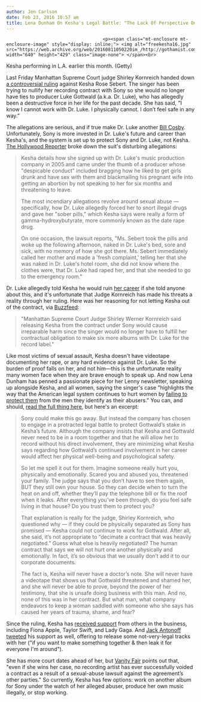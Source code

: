 ```yaml
---
author: Jen Carlson
date: Feb 23, 2016 10:57 am
title: Lena Dunham On Kesha's Legal Battle: "The Lack Of Perspective On The Part Of Sony Is Horrifying"
---
```


	
										<p><span class="mt-enclosure mt-enclosure-image" style="display: inline;"> <img alt="freekesha16.jpg" src="https://web.archive.org/web/20160811050220im_/http://gothamist.com/attachments/arts_jen/freekesha16.jpg" width="640" height="429" class="image-none"> </span><br>
<span class="photo_caption">Kesha performing in L.A. earlier this month. (Getty)</span></p>

<p>Last Friday Manhattan Supreme Court judge Shirley Kornreich handed down <a href="https://web.archive.org/web/20160811050220/http://gothamist.com/2016/02/19/kesha_court_judge.php">a controversial ruling</a> against Kesha Rose Sebert. The singer has been trying to nullify her recording contract with Sony so she would no longer have ties to producer Luke Gottwald (a.k.a. Dr. Luke), who has allegedly been a destructive force in her life for the past decade. She has said, &quot;I know I cannot work with Dr. Luke. I physically cannot. I don&#x2019;t feel safe in any way.&#x201D; </p>

<p>The allegations are serious, and if true make Dr. Luke another <a href="https://web.archive.org/web/20160811050220/http://gothamist.com/2015/07/27/cosby_victims_nymag_feature.php">Bill Cosby</a>. Unfortunately, Sony is more invested in Dr. Luke&apos;s future and career than Kesha&apos;s, and the system is set up to protect Sony and Dr. Luke, not Kesha. <a href="https://web.archive.org/web/20160811050220/http://www.hollywoodreporter.com/thr-esq/read-full-details-keshas-disturbing-740699">The Hollywood Reporter</a> broke down the suit&apos;s disturbing allegations:</p>

<blockquote>Kesha details how she signed up with Dr. Luke&apos;s music production company in 2005 and came under the thumb of a producer whose &quot;despicable conduct&quot; included bragging how he liked to get girls drunk and have sex with them and blackmailing his pregnant wife into getting an abortion by not speaking to her for six months and threatening to leave.

<p>The most incendiary allegations revolve around sexual abuse &#x2014; specifically, how Dr. Luke allegedly forced her to snort illegal drugs and gave her &quot;sober pills,&quot; which Kesha says were really a form of gamma-hydroxybutyrate, more commonly known as the date rape drug.</p>

<p>On one occasion, the lawsuit reports, &quot;Ms. Sebert took the pills and woke up the following afternoon, naked in Dr. Luke&apos;s bed, sore and sick, with no memory of how she got there. Ms. Sebert immediately called her mother and made a &apos;fresh complaint,&apos; telling her that she was naked in Dr. Luke&apos;s hotel room, she did not know where the clothes were, that Dr. Luke had raped her, and that she needed to go to the emergency room.&quot;</p></blockquote><p></p>

<p>Dr. Luke allegedly told Kesha he would ruin <a href="https://web.archive.org/web/20160811050220/http://www.hollywoodreporter.com/thr-esq/kesha-warns-her-career-will-825685">her career</a> if she told anyone about this, and it&apos;s unfortunate that Judge Kornreich has made his threats a reality through her ruling. Here was her reasoning for not letting Kesha out of the contract, via <a href="https://web.archive.org/web/20160811050220/http://www.buzzfeed.com/claudiarosenbaum/kesha-dr-luke-contract-ruling?bftw&amp;utm_term=.ocqQdZw89#.faVaGQADJ">Buzzfeed</a>:</p>

<blockquote>&quot;Manhattan Supreme Court Judge Shirley Werner Kornreich said releasing Kesha from the contract under Sony would cause irreparable harm since the singer would no longer have to fulfill her contractual obligation to make six more albums with Dr. Luke for the record label.&quot;</blockquote>

<p>Like most victims of sexual assault, Kesha doesn&apos;t have videotape documenting her rape, or any hard evidence against Dr. Luke. So the burden of proof falls on her, and not him&#x2014;this is the unfortunate reality many women face when they are brave enough to speak up. And now Lena Dunham has penned a passionate piece for her Lenny newsletter, speaking up alongside Kesha, and all women, saying the singer&apos;s case &quot;highlights the way that the American legal system continues to hurt women by <a href="https://web.archive.org/web/20160811050220/http://jezebel.com/how-we-failed-to-protect-kesha-1760142637">failing to protect them</a> from the men they identify as their abusers.&quot; You can, and should, <a href="https://web.archive.org/web/20160811050220/http://www.lennyletter.com/politics/a275/why-keshas-case-is-about-more-than-kesha/">read the full thing here</a>, but here&apos;s an excerpt: </p>

<blockquote>Sony could make this go away. But instead the company has chosen to engage in a protracted legal battle to protect Gottwald&#x2019;s stake in Kesha&#x2019;s future. Although the company insists that Kesha and Gottwald never need to be in a room together and that he will allow her to record without his direct involvement, they are minimizing what Kesha says regarding how Gottwald&#x2019;s continued involvement in her career would affect her physical well-being and psychological safety.

<p>So let me spell it out for them. Imagine someone really hurt you, physically and emotionally. Scared you and abused you, threatened your family. The judge says that you don&#x2019;t have to see them again, BUT they still own your house. So they can decide when to turn the heat on and off, whether they&#x2019;ll pay the telephone bill or fix the roof when it leaks. After everything you&#x2019;ve been through, do you feel safe living in that house? Do you trust them to protect you?</p>

<p>That explanation is really for the judge, Shirley Kornreich, who questioned why &#x2014; if they could be physically separated as Sony has promised &#x2014; Kesha could not continue to work for Gottwald. After all, she said, it&#x2019;s not appropriate to &#x201C;decimate a contract that was heavily negotiated.&#x201D; Guess what else is heavily negotiated? The human contract that says we will not hurt one another physically and emotionally. In fact, it&#x2019;s so obvious that we usually don&#x2019;t add it to our corporate documents.</p>

<p>The fact is, Kesha will never have a doctor&#x2019;s note. She will never have a videotape that shows us that Gottwald threatened and shamed her, and she will never be able to prove, beyond the power of her testimony, that she is unsafe doing business with this man. And no, none of this was in her contract. But what man, what company endeavors to keep a woman saddled with someone who she says has caused her years of trauma, shame, and fear? </p></blockquote>Since the ruling, Kesha has <a href="https://web.archive.org/web/20160811050220/https://www.bostonglobe.com/lifestyle/names/2016/02/22/taylor-swift-gives-kesha-other-celebs-tweet-their-support/PKoDeNAKBAuwgQaufNbxqN/story.html">received support</a> from others in the business, including Fiona Apple, Taylor Swift, and Lady Gaga. And <a href="https://web.archive.org/web/20160811050220/https://twitter.com/jackantonoff/status/701818864930156544?ref_src=twsrc%5Etfw">Jack Antonoff tweeted</a> his support as well, offering to release some not-very-legal tracks with her (&quot;if you want to make something together &amp; then leak it for everyone I&apos;m around&quot;). <p></p>

<p>She has more court dates ahead of her, but <a href="https://web.archive.org/web/20160811050220/http://www.vanityfair.com/hollywood/2016/02/kesha-dr-luke-lawsuit">Vanity Fair</a> points out that, &quot;even if she wins her case, no recording artist has ever successfully voided a contract as a result of a sexual-abuse lawsuit against the agreement&#x2019;s other parties.&quot; So currently, Kesha has few options: work on another album for Sony under the watch of her alleged abuser, produce her own music illegally, or stop working. </p>					
										
									
				